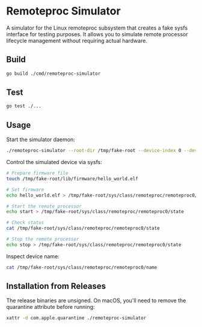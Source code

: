 # Remoteproc Simulator

A simulator for the Linux remoteproc subsystem that creates a fake sysfs interface for testing purposes. It allows you to simulate remote processor lifecycle management without requiring actual hardware.

## Build

```bash
go build ./cmd/remoteproc-simulator
```

## Test

```bash
go test ./...
```

## Usage

Start the simulator daemon:

```bash
./remoteproc-simulator --root-dir /tmp/fake-root --device-index 0 --device-name dsp0
```

Control the simulated device via sysfs:

```bash
# Prepare firmware file
touch /tmp/fake-root/lib/firmware/hello_world.elf

# Set firmware
echo hello_world.elf > /tmp/fake-root/sys/class/remoteproc/remoteproc0/firmware

# Start the remote processor
echo start > /tmp/fake-root/sys/class/remoteproc/remoteproc0/state

# Check status
cat /tmp/fake-root/sys/class/remoteproc/remoteproc0/state

# Stop the remote processor
echo stop > /tmp/fake-root/sys/class/remoteproc/remoteproc0/state
```

Inspect device name:

```bash
cat /tmp/fake-root/sys/class/remoteproc/remoteproc0/name
```

## Installation from Releases

The release binaries are unsigned. On macOS, you'll need to remove the quarantine attribute before running:

```bash
xattr -d com.apple.quarantine ./remoteproc-simulator
```
